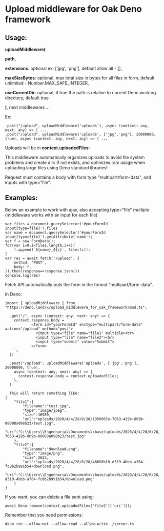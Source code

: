 # Upload middleware for Oak Deno framework

## Usage: 
<b>uploadMiddleware(</b>

<b>path</b>,

<b>extensions</b>: optional ex: ['jpg', 'png'], default allow all - [], 

<b>maxSizeBytes</b>: optional, max total size in bytes for all files in form, default unlimited - Number.MAX_SAFE_INTEGER, 

<b>useCurrentDir</b>: optional, if true the path is relative to current Deno working directory, default true

<b>)</b>, next middlewares ...

Ex: 
```
.post("/upload", uploadMiddleware('uploads'), async (context: any, next: any) => { ...
.post("/upload", uploadMiddleware('uploads', ['jpg','png'], 20000000, true), async (context: any, next: any) => { ...
```
Uploads will be in <b>context.uploadedFiles</b>;

This middleware automatically organizes uploads to avoid file system problems and create dirs if not exists, and optimizes ram usage when uploading large files using Deno standard libraries!

Request must contains a body with form type "multipart/form-data", and inputs with type="file". 

## Examples:
Below an example to work with ajax, also accepting type="file" multiple (middleware works with an input for each file):
```
var files = document.querySelector('#yourFormId input[type=file]').files
var name = document.querySelector('#yourFormId input[type=file]').getAttribute('name');
var f = new FormData();
for(var i=0;i<files.length;i++){
	f.append(`${name}_${i}`, files[i]);	
}
var res = await fetch('/upload', {
	method: 'POST',
	body: f,
}).then(response=>response.json())
console.log(res)
```
Fetch API automatically puts the form in the format "multipart/form-data".

In Deno:
```
import { uploadMiddleware } from "https://deno.land/x/upload_middleware_for_oak_framework/mod.ts";

  .get("/", async (context: any, next: any) => {
    context.response.body = `
            <form id="yourFormId" enctype="multipart/form-data" action="/upload" method="post">
              <input type="file" name="file1" multiple><br>
              <input type="file" name="file2"><br>
              <input type="submit" value="Submit">
            </form>
    `;
  })

  .post("/upload", uploadMiddleware('uploads', ['jpg','png'], 20000000, true),
    async (context: any, next: any) => {
      context.response.body = context.uploadedFiles;
    },
  )

  This will return something like:
{
	"file1":{
		"filename":"test.jpg",
		"type":"image/jpeg",
		"size":16980,
		"url":"uploads/2020/4/4/20/0/28/1350065e-7053-429b-869b-08008a098b23/test.jpg",
		"uri":"C:\\Users\\Engenharia\\Documents\\base/uploads/2020/4/4/20/0/28/1350065e-7053-429b-869b-08008a098b23/test.jpg"
	},
	"file2":{
		"filename":"download.png",
		"type":"image/png",
		"size":2623,
		"url":"uploads/2020/4/4/20/0/28/46698b10-d319-4bbb-af64-fc8b2b991b54/download.png",
		"uri":"C:\\Users\\Engenharia\\Documents\\base/uploads/2020/4/4/20/0/28/46698b10-d319-4bbb-af64-fc8b2b991b54/download.png"
	}
}
```
If you want, you can delete a file sent using:
```
await Deno.remove(context.uploadedFiles['file2']['uri']});
```
Remember that you need permissions:
```
deno run --allow-net --allow-read --allow-write ./server.ts
```
